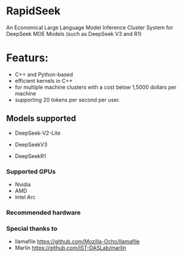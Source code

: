# RapidSeek
An Economical Large Language Model Inference Cluster System for DeepSeek MOE Models (such as DeepSeek V3 and R1)


# Featurs:

- C++ and Python-based 
- efficient kernels in C++ 
- for multiple machine clusters with a cost below 1,5000 dollars per machine
- supporting 20 tokens per second per user.

## Models supported
* DeepSeek-V2-Lite 

* DeepSeekV3

* DeepSeekR1

### Supported  GPUs
- Nvidia
- AMD
- Intel Arc
  
### Recommended hardware


### Special thanks to 

- llamafile https://github.com/Mozilla-Ocho/llamafile
- Marlin  https://github.com/IST-DASLab/marlin
